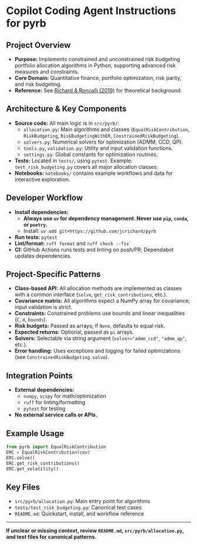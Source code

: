# Copilot Coding Agent Instructions for pyrb

## Project Overview
- **Purpose:** Implements constrained and unconstrained risk budgeting portfolio allocation algorithms in Python, supporting advanced risk measures and constraints.
- **Core Domain:** Quantitative finance, portfolio optimization, risk parity, and risk budgeting.
- **Reference:** See [Richard & Roncalli (2019)](https://papers.ssrn.com/sol3/papers.cfm?abstract_id=3331184) for theoretical background.

## Architecture & Key Components
- **Source code:** All main logic is in `src/pyrb/`:
  - `allocation.py`: Main algorithms and classes (`EqualRiskContribution`, `RiskBudgeting`, `RiskBudgetingWithER`, `ConstrainedRiskBudgeting`).
  - `solvers.py`: Numerical solvers for optimization (ADMM, CCD, QP).
  - `tools.py`, `validation.py`: Utility and input validation functions.
  - `settings.py`: Global constants for optimization routines.
- **Tests:** Located in `tests/`, using `pytest`. Example: `test_risk_budgeting.py` covers all major allocation classes.
- **Notebooks:** `notebooks/` contains example workflows and data for interactive exploration.

## Developer Workflow
- **Install dependencies:**
  - **Always use `uv` for dependency management. Never use `pip`, `conda`, or `poetry`.**
  - Install: `uv add git+https://github.com/jcrichard/pyrb`
- **Run tests:** `pytest`
- **Lint/format:** `ruff format` and `ruff check --fix`
- **CI:** GitHub Actions runs tests and linting on push/PR; Dependabot updates dependencies.

## Project-Specific Patterns
- **Class-based API:** All allocation methods are implemented as classes with a common interface (`solve`, `get_risk_contributions`, etc.).
- **Covariance matrix:** All algorithms expect a NumPy array for covariance; input validation is strict.
- **Constraints:** Constrained problems use bounds and linear inequalities (`C`, `d`, `bounds`).
- **Risk budgets:** Passed as arrays; if `None`, defaults to equal risk.
- **Expected returns:** Optional, passed as `pi` arrays.
- **Solvers:** Selectable via string argument (`solver="admm_ccd"`, `"admm_qp"`, etc.).
- **Error handling:** Uses exceptions and logging for failed optimizations (see `ConstrainedRiskBudgeting.solve`).

## Integration Points
- **External dependencies:**
  - `numpy`, `scipy` for math/optimization
  - `ruff` for linting/formatting
  - `pytest` for testing
- **No external service calls or APIs.**

## Example Usage
```python
from pyrb import EqualRiskContribution
ERC = EqualRiskContribution(cov)
ERC.solve()
ERC.get_risk_contributions()
ERC.get_volatility()
```

## Key Files
- `src/pyrb/allocation.py`: Main entry point for algorithms
- `tests/test_risk_budgeting.py`: Canonical test cases
- `README.md`: Quickstart, install, and workflow reference

---
**If unclear or missing context, review `README.md`, `src/pyrb/allocation.py`, and test files for canonical patterns.**
